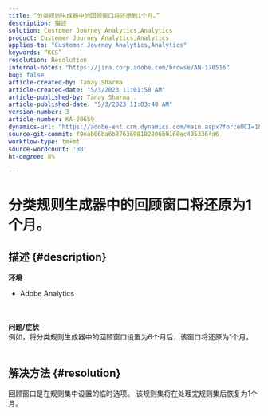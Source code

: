 ```yaml
---
title: “分类规则生成器中的回顾窗口将还原到1个月。”
description: 描述
solution: Customer Journey Analytics,Analytics
product: Customer Journey Analytics,Analytics
applies-to: "Customer Journey Analytics,Analytics"
keywords: “KCS”
resolution: Resolution
internal-notes: "https://jira.corp.adobe.com/browse/AN-170516"
bug: false
article-created-by: Tanay Sharma .
article-created-date: "5/3/2023 11:01:58 AM"
article-published-by: Tanay Sharma .
article-published-date: "5/3/2023 11:03:40 AM"
version-number: 3
article-number: KA-20659
dynamics-url: "https://adobe-ent.crm.dynamics.com/main.aspx?forceUCI=1&pagetype=entityrecord&etn=knowledgearticle&id=b38ff7e8-a1e9-ed11-a7c6-6045bd0065b6"
source-git-commit: f9eab06ba6b8763698182806b9168ec4053364a6
workflow-type: tm+mt
source-wordcount: '80'
ht-degree: 8%

---
```


# 分类规则生成器中的回顾窗口将还原为1个月。

## 描述 {#description}

<b>环境 </b>
- Adobe Analytics

<br> <br><b>问题/症状</b><br>例如，将分类规则生成器中的回顾窗口设置为6个月后，该窗口将还原为1个月。
<br> 

## 解决方法 {#resolution}


回顾窗口是在规则集中设置的临时选项。 该规则集将在处理完规则集后恢复为1个月。
